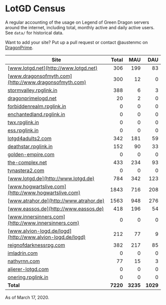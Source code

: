 # LotGD Census
A regular accounting of the usage on Legend of Green Dragon servers around the internet, including total, monthly active and daily active users. See `data/` for historical data.

Want to add your site? Put up a pull request or contact @austenmc on [DragonPrime](http://dragonprime.net).


Site | Total | MAU | DAU
--- | ---:| ---:| ---:
[www.lotgd.net](http://www.lotgd.net)|306|199|83
[www.dragonsofmyth.com](http://www.dragonsofmyth.com)|300|12|0
[stormvalley.rpglink.in](http://stormvalley.rpglink.in)|388|6|3
[dragonprimelogd.net](http://dragonprimelogd.net)|20|2|0
[forbiddenrealm.rpglink.in](http://forbiddenrealm.rpglink.in)|0|0|0
[enchantedland.rpglink.in](http://enchantedland.rpglink.in)|0|0|0
[twx.rpglink.in](http://twx.rpglink.in)|0|0|0
[ess.rpglink.in](http://ess.rpglink.in)|0|0|0
[lotgd4adults2.com](http://lotgd4adults2.com)|342|181|59
[deathstar.rpglink.in](http://deathstar.rpglink.in)|152|90|33
[golden-empire.com](http://golden-empire.com)|0|0|0
[the-complex.net](http://the-complex.net)|433|234|93
[tynastera2.com](http://tynastera2.com)|0|0|0
[www.lotgd.de](http://www.lotgd.de)|784|342|123
[www.hogwartslive.com](http://www.hogwartslive.com)|1843|716|208
[www.atrahor.de](http://www.atrahor.de)|1563|948|276
[www.eassos.de](http://www.eassos.de)|418|196|54
[www.innersinners.com](http://www.innersinners.com)|0|0|0
[www.alvion-logd.de/logd](http://www.alvion-logd.de/logd)|212|77|9
[reignofdarknessrpg.com](http://reignofdarknessrpg.com)|382|217|85
[imladrin.com](http://imladrin.com)|0|0|0
[nathyrnn.com](http://nathyrnn.com)|77|15|3
[aljerer-lotgd.com](http://aljerer-lotgd.com)|0|0|0
[onering.rpglink.in](http://onering.rpglink.in)|0|0|0
**Total**|**7220**|**3235**|**1029**

As of March 17, 2020.
